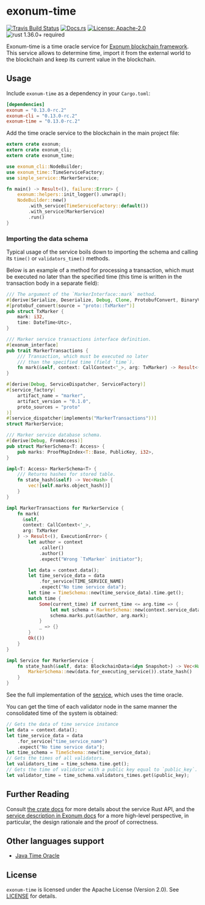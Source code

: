 # exonum-time

[![Travis Build Status](https://img.shields.io/travis/exonum/exonum/master.svg?label=Linux%20Build)](https://travis-ci.com/exonum/exonum)
[![Docs.rs](https://docs.rs/exonum-time/badge.svg)](https://docs.rs/exonum-time)
[![License: Apache-2.0](https://img.shields.io/github/license/exonum/exonum.svg)](https://github.com/exonum/exonum/blob/master/LICENSE)
![rust 1.36.0+ required](https://img.shields.io/badge/rust-1.36.0+-blue.svg?label=Required%20Rust)

Exonum-time is a time oracle service for [Exonum blockchain framework](https://exonum.com/).
This service allows to determine time,
import it from the external world to the blockchain
and keep its current value in the blockchain.

## Usage

Include `exonum-time` as a dependency in your `Cargo.toml`:

```toml
[dependencies]
exonum = "0.13.0-rc.2"
exonum-cli = "0.13.0-rc.2"
exonum-time = "0.13.0-rc.2"
```

Add the time oracle service to the blockchain in the main project file:

```rust
extern crate exonum;
extern crate exonum_cli;
extern crate exonum_time;

use exonum_cli::NodeBuilder;
use exonum_time::TimeServiceFactory;
use simple_service::MarkerService;

fn main() -> Result<(), failure::Error> {
    exonum::helpers::init_logger().unwrap();
    NodeBuilder::new()
        .with_service(TimeServiceFactory::default())
        .with_service(MarkerService)
        .run()
}
```

### Importing the data schema

Typical usage of the service boils down to importing the schema and calling its
`time()` or `validators_time()` methods.

Below is an example of a method for processing a transaction,
which must be executed no later than the specified time
(this time is written in the transaction body in a separate field):

```rust
/// The argument of the `MarkerInterface::mark` method.
#[derive(Serialize, Deserialize, Debug, Clone, ProtobufConvert, BinaryValue, ObjectHash)]
#[protobuf_convert(source = "proto::TxMarker")]
pub struct TxMarker {
    mark: i32,
    time: DateTime<Utc>,
}

/// Marker service transactions interface definition.
#[exonum_interface]
pub trait MarkerTransactions {
    /// Transaction, which must be executed no later
    /// than the specified time (field `time`).
    fn mark(&self, context: CallContext<'_>, arg: TxMarker) -> Result<(), ExecutionError>;
}

#[derive(Debug, ServiceDispatcher, ServiceFactory)]
#[service_factory(
    artifact_name = "marker",
    artifact_version = "0.1.0",
    proto_sources = "proto"
)]
#[service_dispatcher(implements("MarkerTransactions"))]
struct MarkerService;

/// Marker service database schema.
#[derive(Debug, FromAccess)]
pub struct MarkerSchema<T: Access> {
    pub marks: ProofMapIndex<T::Base, PublicKey, i32>,
}

impl<T: Access> MarkerSchema<T> {
    /// Returns hashes for stored table.
    fn state_hash(&self) -> Vec<Hash> {
        vec![self.marks.object_hash()]
    }
}

impl MarkerTransactions for MarkerService {
    fn mark(
      &self,
      context: CallContext<'_>,
      arg: TxMarker
    ) -> Result<(), ExecutionError> {
        let author = context
            .caller()
            .author()
            .expect("Wrong `TxMarker` initiator");

        let data = context.data();
        let time_service_data = data
            .for_service(TIME_SERVICE_NAME)
            .expect("No time service data");
        let time = TimeSchema::new(time_service_data).time.get();
        match time {
            Some(current_time) if current_time <= arg.time => {
                let mut schema = MarkerSchema::new(context.service_data());
                schema.marks.put(&author, arg.mark);
            }
            _ => {}
        }
        Ok(())
    }
}

impl Service for MarkerService {
    fn state_hash(&self, data: BlockchainData<&dyn Snapshot>) -> Vec<Hash> {
        MarkerSchema::new(data.for_executing_service()).state_hash()
    }
}
```

See the full implementation of the [service][service], which uses the time oracle.

You can get the time of each validator node in the same manner
the consolidated time of the system is obtained:

```rust
// Gets the data of time service instance
let data = context.data();
let time_service_data = data
    .for_service("time_service_name")
    .expect("No time service data");
let time_schema = TimeSchema::new(time_service_data);
// Gets the times of all validators.
let validators_time = time_schema.time.get();
// Gets the time of validator with a public key equal to `public_key`.
let validator_time = time_schema.validators_times.get(&public_key);
```

## Further Reading

Consult [the crate docs](https://docs.rs/exonum-time) for more details about
the service Rust API, and the [service description in Exonum docs](https://exonum.com/doc/version/latest/advanced/time)
for a more high-level perspective, in particular, the design rationale
and the proof of correctness.

## Other languages support

* [Java Time Oracle](https://github.com/exonum/exonum-java-binding/tree/master/exonum-java-binding/time-oracle)

## License

`exonum-time` is licensed under the Apache License (Version 2.0).
See [LICENSE](LICENSE) for details.

[service]: examples/simple_service/main.rs
